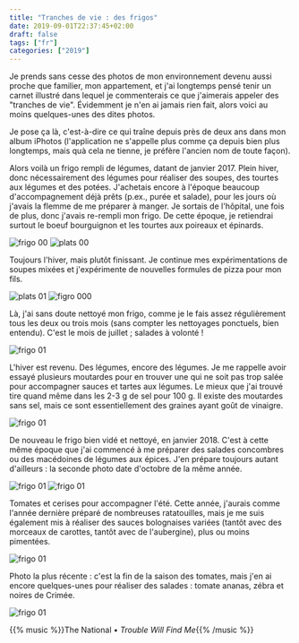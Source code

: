 ```yaml
---
title: "Tranches de vie : des frigos"
date: 2019-09-01T22:37:45+02:00
draft: false
tags: ["fr"]
categories: ["2019"]
---
```


Je prends sans cesse des photos de mon environnement devenu aussi proche que familier, mon appartement, et j'ai longtemps pensé tenir un carnet illustré dans lequel je commenterais ce que j'aimerais appeler des "tranches de vie". Évidemment je n'en ai jamais rien fait, alors voici au moins quelques-unes des dites photos.

<!--more-->

Je pose ça là, c'est-à-dire ce qui traîne depuis près de deux ans dans mon album iPhotos (l'application ne s'appelle plus comme ça depuis bien plus longtemps, mais quà cela ne tienne, je préfère l'ancien nom de toute façon).

Alors voilà un frigo rempli de légumes, datant de janvier 2017. Plein hiver, donc nécessairement des légumes pour réaliser des soupes, des tourtes aux légumes et des potées. J'achetais encore à l'époque beaucoup d'accompagnement déjà prêts (p.ex., purée et salade), pour les jours où j'avais la flemme de me préparer à manger. Je sortais de l'hôpital, une fois de plus, donc j'avais re-rempli mon frigo. De cette époque, je retiendrai surtout le boeuf bourguignon et les tourtes aux poireaux et épinards.

![frigo 00](/img/IMG_0373.jpeg)
![plats 00](/img/IMG_0374.jpeg)

Toujours l'hiver, mais plutôt finissant. Je continue mes expérimentations de soupes mixées et j'expérimente de nouvelles formules de pizza pour mon fils.

![plats 01](/img/IMG_0393.jpeg)
![figro 000](/img/IMG_0460.jpeg)

Là, j'ai sans doute nettoyé mon frigo, comme je le fais assez régulièrement tous les deux ou trois mois (sans compter les nettoyages ponctuels, bien entendu). C'est le mois de juillet ; salades à volonté !

![frigo 01](/img/IMG_0600.jpeg)

L'hiver est revenu. Des légumes, encore des légumes. Je me rappelle avoir essayé plusieurs moutardes pour en trouver une qui ne soit pas trop salée pour accompagner sauces et tartes aux légumes. Le mieux que j'ai trouvé tire quand même dans les 2-3 g de sel pour 100 g. Il existe des moutardes sans sel, mais ce sont essentiellement des graines ayant goût de vinaigre.

![frigo 01](/img/IMG_0070.jpg)

De nouveau le frigo bien vidé et nettoyé, en janvier 2018. C'est à cette même époque que j'ai commencé à me préparer des salades concombres ou des macédoines de légumes aux épices. J'en prépare toujours autant d'ailleurs : la seconde photo date d'octobre de la même année.

![frigo 01](/img/IMG_0121.jpg)
![frigo 01](/img/56241845324__2F386226-99A1-481D-92A0-4564F3B17BDA.jpg)

Tomates et cerises pour accompagner l'été. Cette année, j'aurais comme l'année dernière préparé de nombreuses ratatouilles, mais je me suis également mis à réaliser des sauces bolognaises variées (tantôt avec des morceaux de carottes, tantôt avec de l'aubergine), plus ou moins pimentées.

![frigo 01](/img/IMG_0768.jpg)

Photo la plus récente : c'est la fin de la saison des tomates, mais j'en ai encore quelques-unes pour réaliser des salades : tomate ananas, zébra et noires de Crimée.

![frigo 01](/img/IMG_0794.jpg)

{{% music %}}The National • _Trouble Will Find Me_{{% /music %}}

